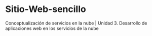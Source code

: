 # Sitio-Web-sencillo
Conceptualización de servicios en la nube | Unidad 3. Desarrollo de aplicaciones web en los servicios de la nube
